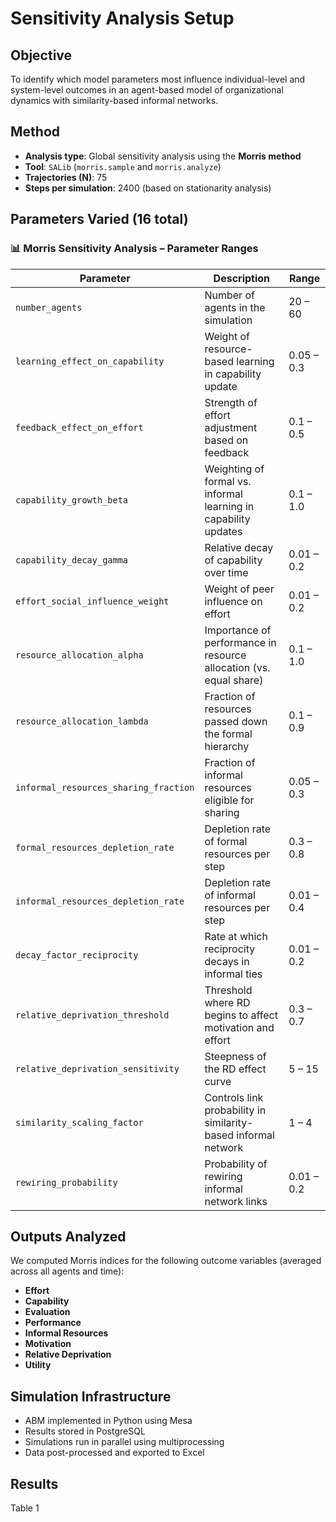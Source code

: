 # Sensitivity Analysis Setup

## Objective

To identify which model parameters most influence individual-level and system-level outcomes in an agent-based model of organizational dynamics with similarity-based informal networks.

## Method

- **Analysis type**: Global sensitivity analysis using the **Morris method**
- **Tool**: `SALib` (`morris.sample` and `morris.analyze`)
- **Trajectories (N)**: 75
- **Steps per simulation**: 2400 (based on stationarity analysis)

## Parameters Varied (16 total)

### 📊 Morris Sensitivity Analysis – Parameter Ranges

| Parameter | Description | Range |
|----------|-------------|-------|
| `number_agents` | Number of agents in the simulation | 20 – 60 |
| `learning_effect_on_capability` | Weight of resource-based learning in capability update | 0.05 – 0.3 |
| `feedback_effect_on_effort` | Strength of effort adjustment based on feedback | 0.1 – 0.5 |
| `capability_growth_beta` | Weighting of formal vs. informal learning in capability updates | 0.1 – 1.0 |
| `capability_decay_gamma` | Relative decay of capability over time | 0.01 – 0.2 |
| `effort_social_influence_weight` | Weight of peer influence on effort | 0.01 – 0.2 |
| `resource_allocation_alpha` | Importance of performance in resource allocation (vs. equal share) | 0.1 – 1.0 |
| `resource_allocation_lambda` | Fraction of resources passed down the formal hierarchy | 0.1 – 0.9 |
| `informal_resources_sharing_fraction` | Fraction of informal resources eligible for sharing | 0.05 – 0.3 |
| `formal_resources_depletion_rate` | Depletion rate of formal resources per step | 0.3 – 0.8 |
| `informal_resources_depletion_rate` | Depletion rate of informal resources per step | 0.01 – 0.4 |
| `decay_factor_reciprocity` | Rate at which reciprocity decays in informal ties | 0.01 – 0.2 |
| `relative_deprivation_threshold` | Threshold where RD begins to affect motivation and effort | 0.3 – 0.7 |
| `relative_deprivation_sensitivity` | Steepness of the RD effect curve | 5 – 15 |
| `similarity_scaling_factor` | Controls link probability in similarity-based informal network | 1 – 4 |
| `rewiring_probability` | Probability of rewiring informal network links | 0.01 – 0.2 |


## Outputs Analyzed

We computed Morris indices for the following outcome variables (averaged across all agents and time):

- **Effort**
- **Capability**
- **Evaluation**
- **Performance**
- **Informal Resources**
- **Motivation**
- **Relative Deprivation**
- **Utility**

## Simulation Infrastructure

- ABM implemented in Python using Mesa
- Results stored in PostgreSQL
- Simulations run in parallel using multiprocessing
- Data post-processed and exported to Excel

## Results

Table 1
